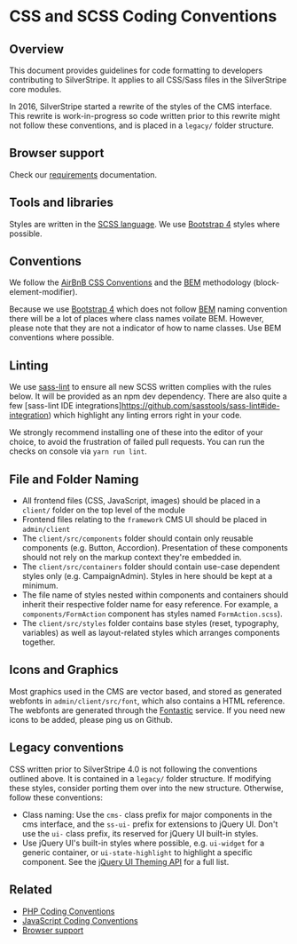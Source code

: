 # CSS and SCSS Coding Conventions

## Overview

This document provides guidelines for code formatting to developers contributing
to SilverStripe. It applies to all CSS/Sass files in the SilverStripe core modules.

In 2016, SilverStripe started a rewrite of the styles of the CMS interface.
This rewrite is work-in-progress so code written prior to this
rewrite might not follow these conventions, and is placed in a `legacy/` folder structure.

## Browser support

Check our [requirements](/getting_started/server_requirements) documentation.

## Tools and libraries

Styles are written in the [SCSS language](http://sass-lang.com/).
We use [Bootstrap 4](https://getbootstrap.com/) styles where possible.

## Conventions

We follow the [AirBnB CSS Conventions](https://github.com/airbnb/css)
and the [BEM](http://getbem.com/) methodology (block-element-modifier).

Because we use [Bootstrap 4](https://getbootstrap.com/) which 
does not follow [BEM](http://getbem.com/) naming convention there will be 
a lot of places where class names voilate BEM. 
However, please note that they are not a indicator of how to name classes. 
Use BEM conventions where possible.

## Linting

We use [sass-lint](hhttps://github.com/sasstools/sass-lint) to ensure all new SCSS
written complies with the rules below. It will be provided as an npm dev dependency.
There are also quite a few [sass-lint IDE integrations]https://github.com/sasstools/sass-lint#ide-integration) 
which highlight any linting errors right in your code.

We strongly recommend installing one of these into the editor of your choice, to
avoid the frustration of failed pull requests. You can run the checks on console
via `yarn run lint`.

## File and Folder Naming

- All frontend files (CSS, JavaScript, images) should be placed in
  a `client/` folder on the top level of the module
- Frontend files relating to the `framework` CMS UI should be placed in `admin/client`
- The `client/src/components` folder should contain only reusable components
  (e.g. Button, Accordion). Presentation of these components should not rely on
  the markup context they're embedded in.
- The `client/src/containers` folder should contain use-case dependent styles only
  (e.g. CampaignAdmin). Styles in here should be kept at a minimum.
- The file name of styles nested within components and containers should inherit their
  respective folder name for easy reference.
  For example, a `components/FormAction` component has styles named `FormAction.scss`).
- The `client/src/styles` folder contains base styles (reset, typography, variables)
  as well as layout-related styles which arranges components together.

## Icons and Graphics

Most graphics used in the CMS are vector based, and stored as generated
webfonts in `admin/client/src/font`, which also contains a HTML reference. 
The webfonts are generated through the [Fontastic](http://app.fontastic.me) service.
If you need new icons to be added, please ping us on Github.  

## Legacy conventions

CSS written prior to SilverStripe 4.0 is not following the conventions outlined above.
It is contained in a `legacy/` folder structure. If modifying these styles,
consider porting them over into the new structure. Otherwise, follow these conventions:

- Class naming: Use the `cms-` class prefix for major components in the cms interface,
  and the `ss-ui-` prefix for extensions to jQuery UI. Don't use the `ui-` class prefix, its reserved for jQuery UI built-in styles.
- Use jQuery UI's built-in styles where possible, e.g. `ui-widget` for a generic container, or `ui-state-highlight`
  to highlight a specific component. See the [jQuery UI Theming API](http://jqueryui.com/docs/Theming/API) for a full list.

## Related

* [PHP Coding Conventions](/contributing/php_coding_conventions)
* [JavaScript Coding Conventions](/contributing/javascript_coding_conventions)
* [Browser support](/getting_started/server_requirements/)
